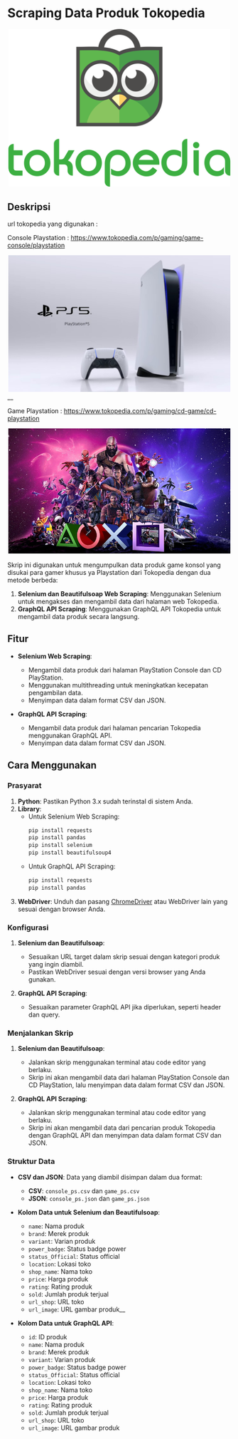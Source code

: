 # Scraping Data Produk Tokopedia

<div style="text-align: center;">
    <img src="./images/Tokped.png" alt="Architecture Overview" width="500"/>
</div>

## Deskripsi

url tokopedia yang digunakan :

Console Playstation : https://www.tokopedia.com/p/gaming/game-console/playstation

<div style="text-align: center;">
    <img src="./images/PS.jpg" alt="Architecture Overview" width="500"/>
</div>__


Game Playstation    : https://www.tokopedia.com/p/gaming/cd-game/cd-playstation

<div style="text-align: center;">
    <img src="./images/game.jpg" alt="Architecture Overview" width="500"/>
</div>

Skrip ini digunakan untuk mengumpulkan data produk game konsol yang disukai para gamer khusus ya Playstation dari Tokopedia dengan dua metode berbeda:

1. **Selenium dan Beautifulsoap Web Scraping**: Menggunakan Selenium untuk mengakses dan mengambil data dari halaman web Tokopedia.
2. **GraphQL API Scraping**: Menggunakan GraphQL API Tokopedia untuk mengambil data produk secara langsung.

## Fitur

- **Selenium Web Scraping**:
  - Mengambil data produk dari halaman PlayStation Console dan CD PlayStation.
  - Menggunakan multithreading untuk meningkatkan kecepatan pengambilan data.
  - Menyimpan data dalam format CSV dan JSON.
  
- **GraphQL API Scraping**:
  - Mengambil data produk dari halaman pencarian Tokopedia menggunakan GraphQL API.
  - Menyimpan data dalam format CSV dan JSON.

## Cara Menggunakan

### Prasyarat

1. **Python**: Pastikan Python 3.x sudah terinstal di sistem Anda.
2. **Library**:
   - Untuk Selenium Web Scraping:
     ```bash
     pip install requests
     pip install pandas
     pip install selenium
     pip install beautifulsoup4
     ```
   - Untuk GraphQL API Scraping:
     ```bash
     pip install requests
     pip install pandas
     ```
3. **WebDriver**: Unduh dan pasang [ChromeDriver](https://sites.google.com/chromium.org/driver/) atau WebDriver lain yang sesuai dengan browser Anda.

### Konfigurasi

1. **Selenium dan Beautifulsoap**:
   - Sesuaikan URL target dalam skrip sesuai dengan kategori produk yang ingin diambil.
   - Pastikan WebDriver sesuai dengan versi browser yang Anda gunakan.

2. **GraphQL API Scraping**:
   - Sesuaikan parameter GraphQL API jika diperlukan, seperti header dan query.

### Menjalankan Skrip

1. **Selenium dan Beautifulsoap**:
   - Jalankan skrip menggunakan terminal atau code editor yang berlaku.
   - Skrip ini akan mengambil data dari halaman PlayStation Console dan CD PlayStation, lalu menyimpan data dalam format CSV dan JSON.

2. **GraphQL API Scraping**:
   - Jalankan skrip menggunakan terminal atau code editor yang berlaku.
   - Skrip ini akan mengambil data dari pencarian produk Tokopedia dengan GraphQL API dan menyimpan data dalam format CSV dan JSON.

### Struktur Data

- **CSV dan JSON**: Data yang diambil disimpan dalam dua format:
  - **CSV**: `console_ps.csv` dan `game_ps.csv`
  - **JSON**: `console_ps.json` dan `game_ps.json`

- **Kolom Data untuk Selenium dan Beautifulsoap**:
  - `name`: Nama produk
  - `brand`: Merek produk
  - `variant`: Varian produk
  - `power_badge`: Status badge power
  - `status_Official`: Status official
  - `location`: Lokasi toko
  - `shop_name`: Nama toko
  - `price`: Harga produk
  - `rating`: Rating produk
  - `sold`: Jumlah produk terjual
  - `url_shop`: URL toko
  - `url_image`: URL gambar produk__

- **Kolom Data untuk GraphQL API**:
  - `id`: ID produk
  - `name`: Nama produk
  - `brand`: Merek produk
  - `variant`: Varian produk
  - `power_badge`: Status badge power
  - `status_Official`: Status official
  - `location`: Lokasi toko
  - `shop_name`: Nama toko
  - `price`: Harga produk
  - `rating`: Rating produk
  - `sold`: Jumlah produk terjual
  - `url_shop`: URL toko
  - `url_image`: URL gambar produk
